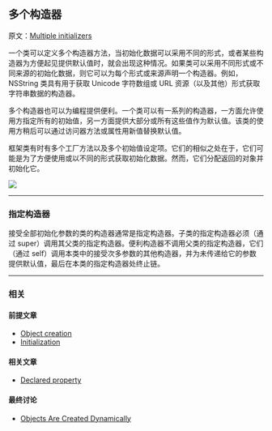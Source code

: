 ## 多个构造器

原文：[Multiple initializers](https://developer.apple.com/library/archive/documentation/General/Conceptual/DevPedia-CocoaCore/MultipleInitializers.html)

一个类可以定义多个构造器方法，当初始化数据可以采用不同的形式，或者某些构造器为方便起见提供默认值时，就会出现这种情况。如果类可以采用不同形式或不同来源的初始化数据，则它可以为每个形式或来源声明一个构造器。例如，NSString 类具有用于获取 Unicode 字符数组或 URL 资源（以及其他）形式获取字符串数据的构造器。

多个构造器也可以为编程提供便利。一个类可以有一系列的构造器，一方面允许使用方指定所有的初始值，另一方面提供大部分或所有这些值作为默认值。该类的使用方稍后可以通过访问器方法或属性用新值替换默认值。

框架类有时有多个工厂方法以及多个初始值设定项。它们的相似之处在于，它们可能是为了方便使用或以不同的形式获取初始化数据。然而，它们分配返回的对象并初始化它。

![](https://gitee.com/junteng/images/raw/master/img/20220104101901.png)

---

### 指定构造器

接受全部初始化参数的类的构造器通常是指定构造器。子类的指定构造器必须（通过 super）调用其父类的指定构造器。便利构造器不调用父类的指定构造器，它们（通过 self）调用本类中的接受次多参数的其他构造器，并为未传递给它的参数提供默认值，最后在本类的指定构造器处终止链。

---

### 相关

#### 前提文章

* [Object creation](https://developer.apple.com/library/archive/documentation/General/Conceptual/DevPedia-CocoaCore/ObjectCreation.html#//apple_ref/doc/uid/TP40008195-CH39-SW1)
* [Initialization](https://developer.apple.com/library/archive/documentation/General/Conceptual/DevPedia-CocoaCore/Initialization.html#//apple_ref/doc/uid/TP40008195-CH21-SW1)

#### 相关文章

- [Declared property](https://developer.apple.com/library/archive/documentation/General/Conceptual/DevPedia-CocoaCore/DeclaredProperty.html#//apple_ref/doc/uid/TP40008195-CH13-SW1)

#### 最终讨论

* [Objects Are Created Dynamically](https://developer.apple.com/library/archive/documentation/Cocoa/Conceptual/ProgrammingWithObjectiveC/WorkingwithObjects/WorkingwithObjects.html#//apple_ref/doc/uid/TP40011210-CH4-SW7)